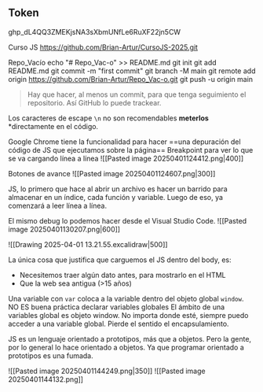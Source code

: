 ## Token
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

Curso JS
https://github.com/Brian-Artur/CursoJS-2025.git

Repo_Vacío
echo "# Repo_Vac-o" >> README.md
git init
git add README.md
git commit -m "first commit"
git branch -M main
git remote add origin https://github.com/Brian-Artur/Repo_Vac-o.git
git push -u origin main

> Hay que hacer, al menos un commit, para que tenga seguimiento el repositorio. Así GitHub lo puede trackear.

Los caracteres de escape `\n` no son recomendables **meterlos** *directamente en el código. 

Google Chrome tiene la funcionalidad para hacer ==una depuración del código de JS que ejecutamos sobre la página==
Breakpoint para ver lo que se va cargando línea a línea
![[Pasted image 20250401124412.png|400]]

Botones de avance
![[Pasted image 20250401124607.png|300]]

JS, lo primero que hace al abrir un archivo es hacer un barrido para almacenar en un índice, cada función y variable. Luego de eso, ya comenzará a leer línea a línea. 

El mismo debug lo podemos hacer desde el Visual Studio Code.
![[Pasted image 20250401130207.png|600]]

![[Drawing 2025-04-01 13.21.55.excalidraw|500]]

La única cosa que justifica que carguemos el JS dentro del body, es: 
- Necesitemos traer algún dato antes, para mostrarlo en el HTML 
- Que la web sea antigua (>15 años)

Una variable con `var` coloca a la variable dentro del objeto global `window`.
NO ES buena práctica declarar variables globales
El ámbito de una variables global es objeto window.
No importa donde esté, siempre puedo acceder a una variable global. Pierde el sentido el encapsulamiento. 

JS es un lenguaje orientado a prototipos, más que a objetos. Pero la gente, por lo general lo hace orientado a objetos. Ya que programar orientado a prototipos es una fumada.

![[Pasted image 20250401144249.png|350]]
![[Pasted image 20250401144132.png]]